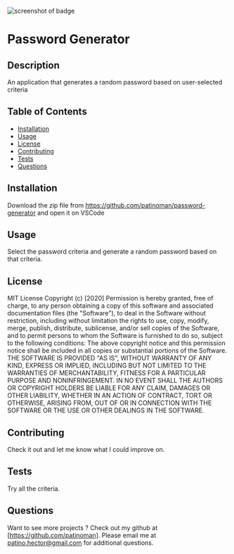 
![screenshot of badge](https://img.shields.io/badge/license-MIT-blue.svg)
# Password Generator
## Description
        
An application that generates a random password based on user-selected criteria
## Table of Contents
* [Installation](#installation)
* [Usage](#usage)
* [License](#license)
* [Contributing](#contributing)
* [Tests](#tests)
* [Questions](#questions)
## Installation
Download the zip file from https://github.com/patinoman/password-generator and open it on VSCode
## Usage
Select the password criteria and generate a random password based on that criteria.
## License

MIT License
Copyright (c) [2020]
Permission is hereby granted, free of charge, to any person obtaining a copy
of this software and associated documentation files (the "Software"), to deal
in the Software without restriction, including without limitation the rights
to use, copy, modify, merge, publish, distribute, sublicense, and/or sell
copies of the Software, and to permit persons to whom the Software is
furnished to do so, subject to the following conditions:
The above copyright notice and this permission notice shall be included in all
copies or substantial portions of the Software.
THE SOFTWARE IS PROVIDED "AS IS", WITHOUT WARRANTY OF ANY KIND, EXPRESS OR
IMPLIED, INCLUDING BUT NOT LIMITED TO THE WARRANTIES OF MERCHANTABILITY,
FITNESS FOR A PARTICULAR PURPOSE AND NONINFRINGEMENT. IN NO EVENT SHALL THE
AUTHORS OR COPYRIGHT HOLDERS BE LIABLE FOR ANY CLAIM, DAMAGES OR OTHER
LIABILITY, WHETHER IN AN ACTION OF CONTRACT, TORT OR OTHERWISE, ARISING FROM,
OUT OF OR IN CONNECTION WITH THE SOFTWARE OR THE USE OR OTHER DEALINGS IN THE
SOFTWARE.
## Contributing
Check it out and let me know what I could improve on.
## Tests
Try all the criteria.
## Questions
Want to see more projects ? Check out my github at [https://github.com/patinoman].
Please email me at patino.hector@gmail.com for additional questions.
